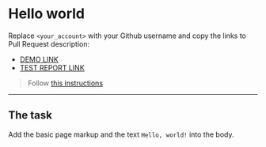 # Hello world
Replace `<your_account>` with your Github username and copy the links to Pull Request description:
- [DEMO LINK](https://partnersinbahamas.github.io/layout_hello-world/)
- [TEST REPORT LINK](https://partnersinbahamas.github.io/layout_hello-world/report/html_report/)

> Follow [this instructions](https://mate-academy.github.io/layout_task-guideline/#how-to-solve-the-layout-tasks-on-github)
___

## The task 
Add the basic page markup and the text `Hello, world!` into the body.
